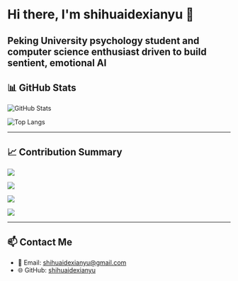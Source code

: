 # Hi there, I'm shihuaidexianyu 👋  

Peking University psychology student and computer science enthusiast driven to build sentient, emotional AI
---

## 📊 GitHub Stats

![GitHub Stats](https://github-readme-stats.vercel.app/api?username=shihuaidexianyu&show_icons=true&theme=radical&count_private=true)

![Top Langs](https://github-readme-stats.vercel.app/api/top-langs/?username=shihuaidexianyu&layout=compact&theme=radical)

---

## 📈 Contribution Summary

![](https://github-profile-summary-cards.vercel.app/api/cards/profile-details?username=shihuaidexianyu&theme=radical)

![](https://github-profile-summary-cards.vercel.app/api/cards/productive-time?username=shihuaidexianyu&theme=radical&utcOffset=8)

![](https://github-profile-summary-cards.vercel.app/api/cards/repos-per-language?username=shihuaidexianyu&theme=radical)

![](https://github-profile-summary-cards.vercel.app/api/cards/most-commit-language?username=shihuaidexianyu&theme=radical)

---

## 📫 Contact Me  

- 📧 Email: <shihuaidexianyu@gmail.com>  
- 🌐 GitHub: [shihuaidexianyu](https://github.com/shihuaidexianyu)  
